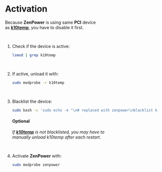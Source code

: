 
# Activation

Because **ZenPower** is using same **PCI** device <br>
as **[k10temp]**, you have to disable it first.

<br>

1. Check if the device is active:

    ```sh
    lsmod | grep k10temp
    ```

    <br>

2. If active, unload it with:

    ```sh
    sudo modprobe -r k10temp
    ```
    
    <br>

3. Blacklist the device:

    ```sh
    sudo bash -c 'sudo echo -e "\n# replaced with zenpower\nblacklist k10temp" >> /etc/modprobe.d/blacklist.conf'
    ```
    
    #### Optional
    
    *If **[k10temp]** is not blacklisted, you may have to* <br>
    *manually unload k10temp after each restart.*
    
    <br>

4. Activate **ZenPower** with:
    
    ```sh
    sudo modprobe zenpower
    ```
    
<br>


<!----------------------------------------------------------------------------->

[k10temp]: https://github.com/groeck/k10temp